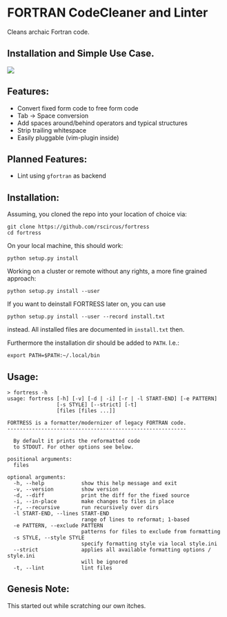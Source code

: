# FORTRAN CodeCleaner and Linter

Cleans archaic Fortran code.


## Installation and Simple Use Case.

[![](https://asciinema.org/a/47055.png)](https://asciinema.org/a/47055)


## Features:

* Convert fixed form code to free form code
* Tab -> Space conversion
* Add spaces around/behind operators and typical structures
* Strip trailing whitespace
* Easily pluggable (vim-plugin inside)


## Planned Features:

* Lint using `gfortran` as backend


## Installation:

Assuming, you cloned the repo into your location of choice via:

```
git clone https://github.com/rscircus/fortress
cd fortress
```

On your local machine, this should work:
```
python setup.py install
```

Working on a cluster or remote without any rights, a more fine grained approach:
```
python setup.py install --user
```

If you want to deinstall FORTRESS later on, you can use 
```
python setup.py install --user --record install.txt
```
instead. All installed files are documented in `install.txt` then.

Furthermore the installation dir should be added to `PATH`. I.e.:
```
export PATH=$PATH:~/.local/bin
```


## Usage:

```
> fortress -h
usage: fortress [-h] [-v] [-d | -i] [-r | -l START-END] [-e PATTERN]
                [-s STYLE] [--strict] [-t]
                [files [files ...]]

FORTRESS is a formatter/modernizer of legacy FORTRAN code.
----------------------------------------------------------

  By default it prints the reformatted code
  to STDOUT. For other options see below.

positional arguments:
  files

optional arguments:
  -h, --help            show this help message and exit
  -v, --version         show version
  -d, --diff            print the diff for the fixed source
  -i, --in-place        make changes to files in place
  -r, --recursive       run recursively over dirs
  -l START-END, --lines START-END
                        range of lines to reformat; 1-based
  -e PATTERN, --exclude PATTERN
                        patterns for files to exclude from formatting
  -s STYLE, --style STYLE
                        specify formatting style via local style.ini
  --strict              applies all available formatting options / style.ini
                        will be ignored
  -t, --lint            lint files
```


## Genesis Note:

This started out while scratching our own itches.
